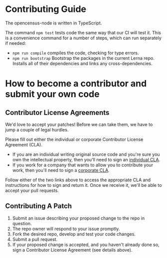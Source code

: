 # Contributing Guide

The opencensus-node is written in TypeScript.

The command `npm test` tests code the same way that our CI will test it.
This is a convenience command for a number of steps, which can run separately if needed:

- `npm run compile` compiles the code, checking for type errors.
- `npm run bootstrap` Bootstrap the packages in the current Lerna repo. Installs all of their dependencies and links any cross-dependencies.

# How to become a contributor and submit your own code

## Contributor License Agreements

We'd love to accept your patches! Before we can take them, we have to jump a couple of legal hurdles.

Please fill out either the individual or corporate Contributor License Agreement (CLA).

  * If you are an individual writing original source code and you're sure you own the intellectual property, then you'll need to sign an [individual CLA](http://code.google.com/legal/individual-cla-v1.0.html).
  * If you work for a company that wants to allow you to contribute your work, then you'll need to sign a [corporate CLA](http://code.google.com/legal/corporate-cla-v1.0.html).

Follow either of the two links above to access the appropriate CLA and instructions for how to sign and return it. Once we receive it, we'll be able to accept your pull requests.

## Contributing A Patch

1. Submit an issue describing your proposed change to the repo in question.
1. The repo owner will respond to your issue promptly.
1. Fork the desired repo, develop and test your code changes.
1. Submit a pull request.
1. If your proposed change is accepted, and you haven't already done so, sign a Contributor License Agreement (see details above).